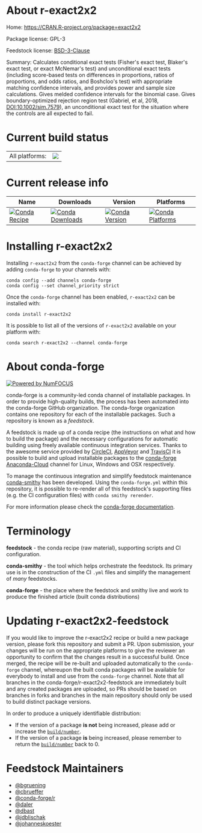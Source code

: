 About r-exact2x2
================

Home: https://CRAN.R-project.org/package=exact2x2

Package license: GPL-3

Feedstock license: [BSD-3-Clause](https://github.com/conda-forge/r-exact2x2-feedstock/blob/master/LICENSE.txt)

Summary: Calculates conditional exact tests (Fisher's exact test, Blaker's exact test, or  exact McNemar's test) and unconditional exact tests (including score-based tests on differences in proportions, ratios of proportions, and odds ratios, and Boshcloo's test) with appropriate matching confidence intervals, and provides power and sample size calculations. Gives melded confidence intervals for the binomial case. Gives boundary-optimized rejection region test (Gabriel, et al, 2018, <DOI:10.1002/sim.7579>), an unconditional exact test for the situation where the controls are all expected to fail.

Current build status
====================


<table><tr><td>All platforms:</td>
    <td>
      <a href="https://dev.azure.com/conda-forge/feedstock-builds/_build/latest?definitionId=4711&branchName=master">
        <img src="https://dev.azure.com/conda-forge/feedstock-builds/_apis/build/status/r-exact2x2-feedstock?branchName=master">
      </a>
    </td>
  </tr>
</table>

Current release info
====================

| Name | Downloads | Version | Platforms |
| --- | --- | --- | --- |
| [![Conda Recipe](https://img.shields.io/badge/recipe-r--exact2x2-green.svg)](https://anaconda.org/conda-forge/r-exact2x2) | [![Conda Downloads](https://img.shields.io/conda/dn/conda-forge/r-exact2x2.svg)](https://anaconda.org/conda-forge/r-exact2x2) | [![Conda Version](https://img.shields.io/conda/vn/conda-forge/r-exact2x2.svg)](https://anaconda.org/conda-forge/r-exact2x2) | [![Conda Platforms](https://img.shields.io/conda/pn/conda-forge/r-exact2x2.svg)](https://anaconda.org/conda-forge/r-exact2x2) |

Installing r-exact2x2
=====================

Installing `r-exact2x2` from the `conda-forge` channel can be achieved by adding `conda-forge` to your channels with:

```
conda config --add channels conda-forge
conda config --set channel_priority strict
```

Once the `conda-forge` channel has been enabled, `r-exact2x2` can be installed with:

```
conda install r-exact2x2
```

It is possible to list all of the versions of `r-exact2x2` available on your platform with:

```
conda search r-exact2x2 --channel conda-forge
```


About conda-forge
=================

[![Powered by NumFOCUS](https://img.shields.io/badge/powered%20by-NumFOCUS-orange.svg?style=flat&colorA=E1523D&colorB=007D8A)](http://numfocus.org)

conda-forge is a community-led conda channel of installable packages.
In order to provide high-quality builds, the process has been automated into the
conda-forge GitHub organization. The conda-forge organization contains one repository
for each of the installable packages. Such a repository is known as a *feedstock*.

A feedstock is made up of a conda recipe (the instructions on what and how to build
the package) and the necessary configurations for automatic building using freely
available continuous integration services. Thanks to the awesome service provided by
[CircleCI](https://circleci.com/), [AppVeyor](https://www.appveyor.com/)
and [TravisCI](https://travis-ci.com/) it is possible to build and upload installable
packages to the [conda-forge](https://anaconda.org/conda-forge)
[Anaconda-Cloud](https://anaconda.org/) channel for Linux, Windows and OSX respectively.

To manage the continuous integration and simplify feedstock maintenance
[conda-smithy](https://github.com/conda-forge/conda-smithy) has been developed.
Using the ``conda-forge.yml`` within this repository, it is possible to re-render all of
this feedstock's supporting files (e.g. the CI configuration files) with ``conda smithy rerender``.

For more information please check the [conda-forge documentation](https://conda-forge.org/docs/).

Terminology
===========

**feedstock** - the conda recipe (raw material), supporting scripts and CI configuration.

**conda-smithy** - the tool which helps orchestrate the feedstock.
                   Its primary use is in the construction of the CI ``.yml`` files
                   and simplify the management of *many* feedstocks.

**conda-forge** - the place where the feedstock and smithy live and work to
                  produce the finished article (built conda distributions)


Updating r-exact2x2-feedstock
=============================

If you would like to improve the r-exact2x2 recipe or build a new
package version, please fork this repository and submit a PR. Upon submission,
your changes will be run on the appropriate platforms to give the reviewer an
opportunity to confirm that the changes result in a successful build. Once
merged, the recipe will be re-built and uploaded automatically to the
`conda-forge` channel, whereupon the built conda packages will be available for
everybody to install and use from the `conda-forge` channel.
Note that all branches in the conda-forge/r-exact2x2-feedstock are
immediately built and any created packages are uploaded, so PRs should be based
on branches in forks and branches in the main repository should only be used to
build distinct package versions.

In order to produce a uniquely identifiable distribution:
 * If the version of a package **is not** being increased, please add or increase
   the [``build/number``](https://docs.conda.io/projects/conda-build/en/latest/resources/define-metadata.html#build-number-and-string).
 * If the version of a package **is** being increased, please remember to return
   the [``build/number``](https://docs.conda.io/projects/conda-build/en/latest/resources/define-metadata.html#build-number-and-string)
   back to 0.

Feedstock Maintainers
=====================

* [@bgruening](https://github.com/bgruening/)
* [@cbrueffer](https://github.com/cbrueffer/)
* [@conda-forge/r](https://github.com/conda-forge/r/)
* [@daler](https://github.com/daler/)
* [@dbast](https://github.com/dbast/)
* [@jdblischak](https://github.com/jdblischak/)
* [@johanneskoester](https://github.com/johanneskoester/)

